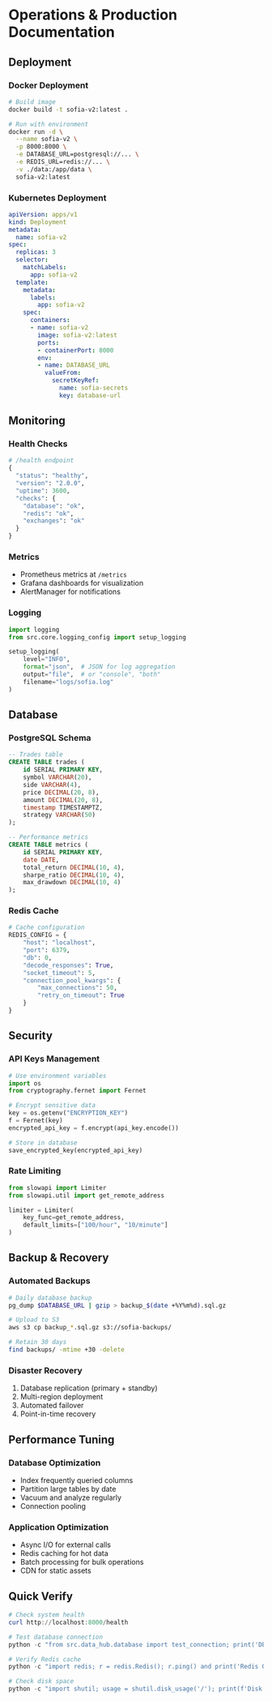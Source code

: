 # Operations & Production Documentation

## Deployment

### Docker Deployment
```bash
# Build image
docker build -t sofia-v2:latest .

# Run with environment
docker run -d \
  --name sofia-v2 \
  -p 8000:8000 \
  -e DATABASE_URL=postgresql://... \
  -e REDIS_URL=redis://... \
  -v ./data:/app/data \
  sofia-v2:latest
```

### Kubernetes Deployment
```yaml
apiVersion: apps/v1
kind: Deployment
metadata:
  name: sofia-v2
spec:
  replicas: 3
  selector:
    matchLabels:
      app: sofia-v2
  template:
    metadata:
      labels:
        app: sofia-v2
    spec:
      containers:
      - name: sofia-v2
        image: sofia-v2:latest
        ports:
        - containerPort: 8000
        env:
        - name: DATABASE_URL
          valueFrom:
            secretKeyRef:
              name: sofia-secrets
              key: database-url
```

## Monitoring

### Health Checks
```python
# /health endpoint
{
  "status": "healthy",
  "version": "2.0.0",
  "uptime": 3600,
  "checks": {
    "database": "ok",
    "redis": "ok",
    "exchanges": "ok"
  }
}
```

### Metrics
- Prometheus metrics at `/metrics`
- Grafana dashboards for visualization
- AlertManager for notifications

### Logging
```python
import logging
from src.core.logging_config import setup_logging

setup_logging(
    level="INFO",
    format="json",  # JSON for log aggregation
    output="file",  # or "console", "both"
    filename="logs/sofia.log"
)
```

## Database

### PostgreSQL Schema
```sql
-- Trades table
CREATE TABLE trades (
    id SERIAL PRIMARY KEY,
    symbol VARCHAR(20),
    side VARCHAR(4),
    price DECIMAL(20, 8),
    amount DECIMAL(20, 8),
    timestamp TIMESTAMPTZ,
    strategy VARCHAR(50)
);

-- Performance metrics
CREATE TABLE metrics (
    id SERIAL PRIMARY KEY,
    date DATE,
    total_return DECIMAL(10, 4),
    sharpe_ratio DECIMAL(10, 4),
    max_drawdown DECIMAL(10, 4)
);
```

### Redis Cache
```python
# Cache configuration
REDIS_CONFIG = {
    "host": "localhost",
    "port": 6379,
    "db": 0,
    "decode_responses": True,
    "socket_timeout": 5,
    "connection_pool_kwargs": {
        "max_connections": 50,
        "retry_on_timeout": True
    }
}
```

## Security

### API Keys Management
```python
# Use environment variables
import os
from cryptography.fernet import Fernet

# Encrypt sensitive data
key = os.getenv("ENCRYPTION_KEY")
f = Fernet(key)
encrypted_api_key = f.encrypt(api_key.encode())

# Store in database
save_encrypted_key(encrypted_api_key)
```

### Rate Limiting
```python
from slowapi import Limiter
from slowapi.util import get_remote_address

limiter = Limiter(
    key_func=get_remote_address,
    default_limits=["100/hour", "10/minute"]
)
```

## Backup & Recovery

### Automated Backups
```bash
# Daily database backup
pg_dump $DATABASE_URL | gzip > backup_$(date +%Y%m%d).sql.gz

# Upload to S3
aws s3 cp backup_*.sql.gz s3://sofia-backups/

# Retain 30 days
find backups/ -mtime +30 -delete
```

### Disaster Recovery
1. Database replication (primary + standby)
2. Multi-region deployment
3. Automated failover
4. Point-in-time recovery

## Performance Tuning

### Database Optimization
- Index frequently queried columns
- Partition large tables by date
- Vacuum and analyze regularly
- Connection pooling

### Application Optimization
- Async I/O for external calls
- Redis caching for hot data
- Batch processing for bulk operations
- CDN for static assets

## Quick Verify

```powershell
# Check system health
curl http://localhost:8000/health

# Test database connection
python -c "from src.data_hub.database import test_connection; print('DB OK' if test_connection() else 'DB FAIL')"

# Verify Redis cache
python -c "import redis; r = redis.Redis(); r.ping() and print('Redis OK')"

# Check disk space
python -c "import shutil; usage = shutil.disk_usage('/'); print(f'Disk: {usage.used/usage.total*100:.1f}% used')"
```
